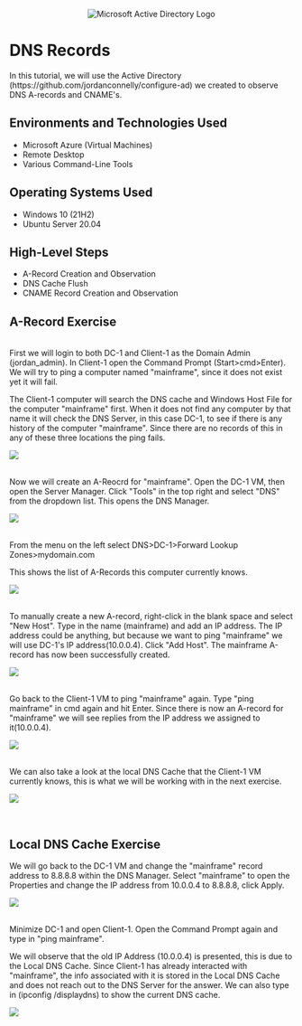 <p align="center">
<img src="https://i.imgur.com/pU5A58S.png" alt="Microsoft Active Directory Logo"/>
</p>

<h1>DNS Records</h1>
In this tutorial, we will use the Active Directory (https://github.com/jordanconnelly/configure-ad) we created to observe DNS A-records and CNAME's. <br />



<h2>Environments and Technologies Used</h2>

- Microsoft Azure (Virtual Machines)
- Remote Desktop
- Various Command-Line Tools

<h2>Operating Systems Used </h2>

- Windows 10 (21H2)
- Ubuntu Server 20.04

<h2>High-Level Steps</h2>

- A-Record Creation and Observation
- DNS Cache Flush
- CNAME Record Creation and Observation

<h2>A-Record Exercise</h2>
</p>
<br />
First we will login to both DC-1 and Client-1 as the Domain Admin (jordan_admin). In Client-1 open the Command Prompt (Start>cmd>Enter). We will try to ping a computer named "mainframe", since it does not exist yet it will fail.
<p></p>
The Client-1 computer will search the DNS cache and Windows Host File for the computer "mainframe" first. When it does not find any computer by that name it will check the DNS Server, in this case DC-1, to see if there is any history of the computer "mainframe". Since there are no records of this in any of these three locations the ping fails.
<p>
<img src="https://imgur.com/v6Aij8W.png">
</p>
<br />
Now we will create an A-Reocrd for "mainframe". Open the DC-1 VM, then open the Server Manager. Click "Tools" in the top right and select "DNS" from the dropdown list. This opens the DNS Manager.
<p>
<img src="https://imgur.com/oyv4qYT.png">
</p>
<br />
From the menu on the left select DNS>DC-1>Forward Lookup Zones>mydomain.com
<p>
This shows the list of A-Records this computer currently knows.
<p>
<img src="https://imgur.com/Un9G8Wz.png">
</p>
<br />
To manually create a new A-record, right-click in the blank space and select "New Host". Type in the name (mainframe) and add an IP address. The IP address could be anything, but because we want to ping "mainframe" we will use DC-1's IP address(10.0.0.4). Click "Add Host". The mainframe A-record has now been successfully created.
<p>
<img src="https://imgur.com/tGtR3H4.png">
</p>
<br />
Go back to the Client-1 VM to ping "mainframe" again. Type "ping mainframe" in cmd again and hit Enter. Since there is now an A-record for "mainframe" we will see replies from the IP address we assigned to it(10.0.0.4).
<p>
<img src="https://imgur.com/lIHiaXZ.png">
</p>
<br />
We can also take a look at the local DNS Cache that the Client-1 VM currently knows, this is what we will be working with in the next exercise.
<p>
<img src="https://imgur.com/NkqoOME.png">
</p>
<br />
<h2>Local DNS Cache Exercise</h2>
</p>
We will go back to the DC-1 VM and change the "mainframe" record address to 8.8.8.8 within the DNS Manager. Select "mainframe" to open the Properties and change the IP address from 10.0.0.4 to 8.8.8.8, click Apply.
<p>
<img src="https://imgur.com/YknyDsU.png">
</p>
<br />
Minimize DC-1 and open Client-1. Open the Command Prompt again and type in "ping mainframe".
<p>
We will observe that the old IP Address (10.0.0.4) is presented, this is due to the Local DNS Cache. Since Client-1 has already interacted with "mainframe", the info associated with it is stored in the Local DNS Cache and does not reach out to the DNS Server for the answer. We can also type in (ipconfig /displaydns) to show the current DNS cache.
<p>
<img src="https://imgur.com/Ao16CQZ.png">
</p>
<br />
